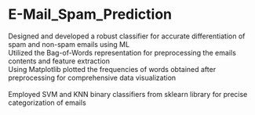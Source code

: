 # E-Mail_Spam_Prediction
Designed and developed a robust classifier for accurate differentiation of spam and non-spam emails using ML <br />
Utilized the Bag-of-Words representation for preprocessing the emails contents and feature extraction
<br />
Using Matplotlib plotted the frequencies of words obtained after preprocessing for comprehensive data visualization  
<br />
Employed SVM and KNN binary classifiers from sklearn library for precise categorization of emails  
